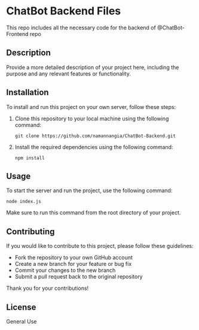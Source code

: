 # ChatBot Backend Files

This repo includes all the necessary code for the backend of @ChatBot-Frontend repo

## Description

Provide a more detailed description of your project here, including the purpose and any relevant features or functionality. 

## Installation

To install and run this project on your own server, follow these steps:

1. Clone this repository to your local machine using the following command:

   ```
   git clone https://github.com/namannangia/ChatBot-Backend.git
   ```

2. Install the required dependencies using the following command:

   ```
   npm install
   ```

## Usage

To start the server and run the project, use the following command:

```
node index.js
```

Make sure to run this command from the root directory of your project.

## Contributing

If you would like to contribute to this project, please follow these guidelines:

- Fork the repository to your own GitHub account
- Create a new branch for your feature or bug fix
- Commit your changes to the new branch
- Submit a pull request back to the original repository

Thank you for your contributions!

## License

General Use
